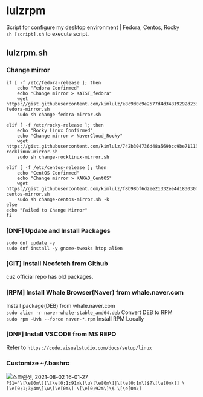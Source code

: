# lulzrpm
Script for configure my desktop environment | Fedora, Centos, Rocky   
`sh [script].sh` to execute script.

## lulzrpm.sh
### Change mirror
```
if [ -f /etc/fedora-release ]; then
	echo "Fedora Confirmed"
	echo "Change mirror > KAIST_fedora"
    wget https://gist.githubusercontent.com/kimlulz/e8c9d0c9e2577d4d34819292d233985b/raw/d55ba1d631d3b04a0d5b8554cab354f15d5d2ccc/change-fedora-mirror.sh
    sudo sh change-fedora-mirror.sh

elif [ -f /etc/rocky-release ]; then
	echo "Rocky Linux Confirmed"
	echo "Change mirror > NaverCloud_Rocky"
	wget https://gist.githubusercontent.com/kimlulz/742b304736d48a569bcc9be71113c294/raw/6c964cf843d05883f8f4eb438af33fa59a04f84d/change-rocklinux-mirror.sh
	sudo sh change-rocklinux-mirror.sh
	
elif [ -f /etc/centos-release ]; then
	echo "CentOS Confirmed"
	echo "Change mirror > KAKAO_CentOS"
    wget https://gist.githubusercontent.com/kimlulz/f8b98bf6d2ee21332ee4d183030f55a2/raw/7c503726b5c234beb576d7c85a3a683cc1cc2999/change-centos-mirror.sh
    sudo sh change-centos-mirror.sh -k
else 
echo "Failed to Change Mirror"
fi
```

### [DNF] Update and Install Packages
`sudo dnf update -y`   
`sudo dnf install -y gnome-tweaks htop alien`   

### [GIT] Install Neofetch from Github
cuz official repo has old packages.   

### [RPM] Install Whale Browser(Naver) from whale.naver.com
Install package(DEB) from whale.naver.com   
`sudo alien -r naver-whale-stable_amd64.deb` Convert DEB to RPM    
`sudo rpm -Uvh --force naver-*.rpm` Install RPM Locally

### [DNF] Install VSCODE from MS REPO
Refer to `https://code.visualstudio.com/docs/setup/linux`    

### Customize ~/.bashrc
![스크린샷, 2021-08-02 16-01-27](https://user-images.githubusercontent.com/42508318/127818048-d229e0d1-b36c-4eb1-bc64-30028421384b.png)    
`PS1='\[\e[0m\][\[\e[0;1;91m\]\u\[\e[0m\]|\[\e[0;1m\]$?\[\e[0m\]] \[\e[0;1;3;4m\]\w\[\e[0m\] \[\e[0;92m\]\$ \[\e[0m\]`    
